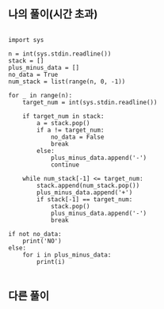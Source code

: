 ## 나의 풀이(시간 초과)
<pre>
<code>
import sys

n = int(sys.stdin.readline())
stack = []
plus_minus_data = []
no_data = True
num_stack = list(range(n, 0, -1))

for _ in range(n):
    target_num = int(sys.stdin.readline())

    if target_num in stack:
        a = stack.pop()
        if a != target_num:
            no_data = False
            break
        else:
            plus_minus_data.append('-')
            continue

    while num_stack[-1] <= target_num:
        stack.append(num_stack.pop())
        plus_minus_data.append('+')
        if stack[-1] == target_num:
            stack.pop()
            plus_minus_data.append('-')
            break

if not no_data:
    print('NO')
else:
    for i in plus_minus_data:
        print(i)
</code>
</pre>

## 다른 풀이
<pre>
<code>

</code>
</pre>

